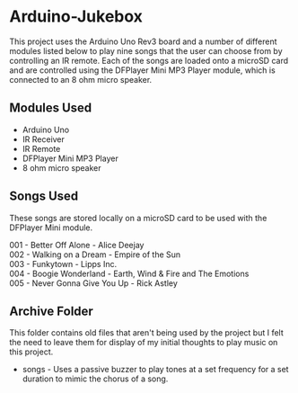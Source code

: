 # Arduino-Jukebox
This project uses the Arduino Uno Rev3 board and a number of different modules listed below to play nine songs that the user can choose from by controlling an IR remote.
Each of the songs are loaded onto a microSD card and are controlled using the DFPlayer Mini MP3 Player module, which is connected to an 8 ohm micro speaker.

## Modules Used
- Arduino Uno
- IR Receiver
- IR Remote
- DFPlayer Mini MP3 Player
- 8 ohm micro speaker

## Songs Used
These songs are stored locally on a microSD card to be used with the DFPlayer Mini module.

001 - Better Off Alone - Alice Deejay <br>
002 - Walking on a Dream - Empire of the Sun <br>
003 - Funkytown - Lipps Inc. <br>
004 - Boogie Wonderland - Earth, Wind & Fire and The Emotions <br>
005 - Never Gonna Give You Up - Rick Astley <br>

## Archive Folder

This folder contains old files that aren't being used by the project but I felt the need to leave them for display of my initial thoughts to play music on this project.

- songs - Uses a passive buzzer to play tones at a set frequency for a set duration to mimic the chorus of a song.
